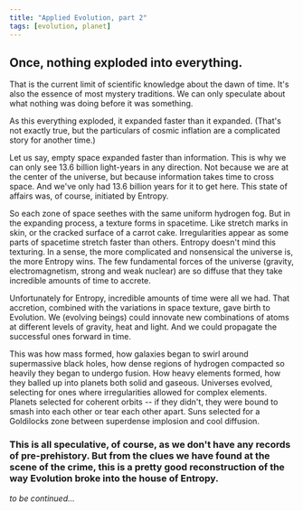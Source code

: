 ```yaml
---
title: "Applied Evolution, part 2"
tags: [evolution, planet]
---
```


## Once, nothing exploded into everything.

That is the current limit of scientific knowledge about the dawn of time. It's also the essence of most mystery traditions. We can only speculate about what nothing was doing before it was something.

As this everything exploded, it expanded faster than it expanded. (That's not exactly true, but the particulars of cosmic inflation are a complicated story for another time.) 

Let us say, empty space expanded faster than information. This is why we can only see 13.6 billion light-years in any direction. Not because we are at the center of the universe, but because information takes time to cross space. And we've only had 13.6 billion years for it to get here. This state of affairs was, of course, initiated by Entropy.

So each zone of space seethes with the same uniform hydrogen fog. But in the expanding process, a texture forms in spacetime. Like stretch marks in skin, or the cracked surface of a carrot cake. Irregularities appear as some parts of spacetime stretch faster than others. Entropy doesn't mind this texturing. In a sense, the more complicated and nonsensical the universe is, the more Entropy wins. The few fundamental forces of the universe (gravity, electromagnetism, strong and weak nuclear) are so diffuse that they take incredible amounts of time to accrete. 

Unfortunately for Entropy, incredible amounts of time were all we had. That accretion, combined with the variations in space texture, gave birth to Evolution. We (evolving beings) could innovate new combinations of atoms at different levels of gravity, heat and light. And we could propagate the successful ones forward in time.

This was how mass formed, how galaxies began to swirl around supermassive black holes, how dense regions of hydrogen compacted so heavily they began to undergo fusion. How heavy elements 
formed, how they balled up into planets both solid and gaseous. Universes evolved, selecting for ones where irregularities allowed for complex elements. Planets selected for coherent orbits -- if they didn't, they were bound to smash into each other or tear each other apart. Suns selected for a Goldilocks zone between superdense implosion and cool diffusion. 

### This is all speculative, of course, as we don't have any records of pre-prehistory. But from the clues we have found at the scene of the crime, this is a pretty good reconstruction of the way Evolution broke into the house of Entropy.

*to be continued...*
